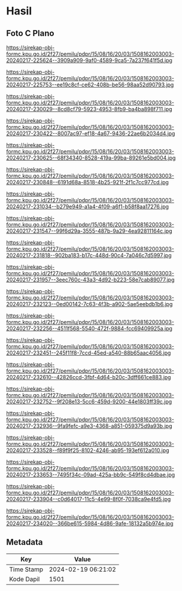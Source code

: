 # Hasil

## Foto C Plano

https://sirekap-obj-formc.kpu.go.id/2f27/pemilu/pdpr/15/08/16/20/03/1508162003003-20240217-225624--3909a909-9af0-4589-9ca5-7a237f641f5d.jpg

https://sirekap-obj-formc.kpu.go.id/2f27/pemilu/pdpr/15/08/16/20/03/1508162003003-20240217-225753--ee19c8cf-ce62-408b-be56-98aa52d90793.jpg

https://sirekap-obj-formc.kpu.go.id/2f27/pemilu/pdpr/15/08/16/20/03/1508162003003-20240217-230029--8cd8cf79-5923-4953-8fb9-ba4ba898f711.jpg

https://sirekap-obj-formc.kpu.go.id/2f27/pemilu/pdpr/15/08/16/20/03/1508162003003-20240217-230422--8007ac97-ef18-4a67-9436-22ae6b2034d4.jpg

https://sirekap-obj-formc.kpu.go.id/2f27/pemilu/pdpr/15/08/16/20/03/1508162003003-20240217-230625--68f34340-8528-419a-99ba-89261e5bd004.jpg

https://sirekap-obj-formc.kpu.go.id/2f27/pemilu/pdpr/15/08/16/20/03/1508162003003-20240217-230848--6191d68a-8518-4b25-921f-2f1c7cc977cd.jpg

https://sirekap-obj-formc.kpu.go.id/2f27/pemilu/pdpr/15/08/16/20/03/1508162003003-20240217-231034--b279e949-a1a4-4f09-a6f1-b58f8aa17276.jpg

https://sirekap-obj-formc.kpu.go.id/2f27/pemilu/pdpr/15/08/16/20/03/1508162003003-20240217-231547--99f6d29a-3555-487b-9a29-4ea92811164c.jpg

https://sirekap-obj-formc.kpu.go.id/2f27/pemilu/pdpr/15/08/16/20/03/1508162003003-20240217-231818--902ba183-b17c-448d-90c4-7a046c7d5997.jpg

https://sirekap-obj-formc.kpu.go.id/2f27/pemilu/pdpr/15/08/16/20/03/1508162003003-20240217-231957--3eec760c-43a3-4d92-b223-58e7cab89077.jpg

https://sirekap-obj-formc.kpu.go.id/2f27/pemilu/pdpr/15/08/16/20/03/1508162003003-20240217-232123--0ed00142-7c63-4f3b-a902-5ae5eebdb1b6.jpg

https://sirekap-obj-formc.kpu.go.id/2f27/pemilu/pdpr/15/08/16/20/03/1508162003003-20240217-232256--4511f568-5540-472f-9884-fcc69409925a.jpg

https://sirekap-obj-formc.kpu.go.id/2f27/pemilu/pdpr/15/08/16/20/03/1508162003003-20240217-232451--245f11f8-7ccd-45ed-a540-88b65aac4056.jpg

https://sirekap-obj-formc.kpu.go.id/2f27/pemilu/pdpr/15/08/16/20/03/1508162003003-20240217-232610--42826ccd-3fbf-4d64-b20c-3dff661ce883.jpg

https://sirekap-obj-formc.kpu.go.id/2f27/pemilu/pdpr/15/08/16/20/03/1508162003003-20240217-232752--9f208e13-5cc6-459d-9200-44e1803ff39c.jpg

https://sirekap-obj-formc.kpu.go.id/2f27/pemilu/pdpr/15/08/16/20/03/1508162003003-20240217-232936--9fa9fefc-a9e3-4368-a851-059375d9a93b.jpg

https://sirekap-obj-formc.kpu.go.id/2f27/pemilu/pdpr/15/08/16/20/03/1508162003003-20240217-233528--f89f9f25-8102-4246-ab95-193ef612a010.jpg

https://sirekap-obj-formc.kpu.go.id/2f27/pemilu/pdpr/15/08/16/20/03/1508162003003-20240217-233653--7495f34c-09ad-425a-bb9c-549f8cd4dbae.jpg

https://sirekap-obj-formc.kpu.go.id/2f27/pemilu/pdpr/15/08/16/20/03/1508162003003-20240217-233904--c0d64017-11c5-4e99-8f0f-7038ca9e4fd5.jpg

https://sirekap-obj-formc.kpu.go.id/2f27/pemilu/pdpr/15/08/16/20/03/1508162003003-20240217-234020--366be615-5984-4d86-9afe-18132a5b974e.jpg


## Metadata

| Key        | Value               |
| ---------- | ------------------- |
| Time Stamp | 2024-02-19 06:21:02 |
| Kode Dapil | 1501                |



